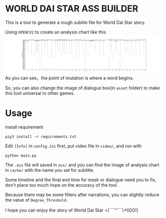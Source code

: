 ﻿# WORLD DAI STAR ASS BUILDER
This is a tool to generate a rough subtile file for World Dai Star story.

Using `OPENCV2` to create an analysis chart like this
![image](cache/电姬主线第一章第五话.png)
As you can see，the point of mutation is where a word begins.

So, you can also change the image of dialogue box(in `asset` folder) to make this tool universal to other games. 


# Usage

install requirement
```
pip3 install -r requirements.txt
```

Edit `[Info]` in `config.ini` first, put video file in `video/`, and run with
```
python main.py
```
The `.ass` file will saved in `ass/` and you can find the image of analysis chart in `cache/` with the name you set for subtitle.

Some timeline and the final end time for mask or dialogue need you to fix, don't place too much hope on the accuracy of the tool.

Because there may be some filters after narrations, you can slightly reduce the value of `Degree_Threshold`.

I hope you can enjoy the story of World Dai Star <(￣︶￣)↗[GO!] 



